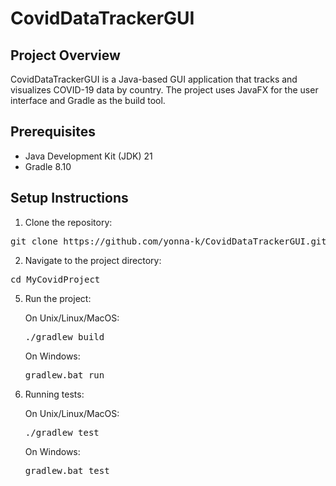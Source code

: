 # CovidDataTrackerGUI

## Project Overview
CovidDataTrackerGUI is a Java-based GUI application that tracks and visualizes COVID-19 data by country. The project uses JavaFX for the user interface and Gradle as the build tool.

## Prerequisites
- Java Development Kit (JDK) 21
- Gradle 8.10

## Setup Instructions
1. Clone the repository:
<pre>git clone https://github.com/yonna-k/CovidDataTrackerGUI.git</pre>
2. Navigate to the project directory:
<pre>cd MyCovidProject</pre>
5. Run the project:
   
    On Unix/Linux/MacOS:

   <pre>./gradlew build</pre>
    On Windows:

   <pre>gradlew.bat run</pre>
7. Running tests:
   
    On Unix/Linux/MacOS:
   
   <pre>./gradlew test</pre>
    On Windows:
   
   <pre>gradlew.bat test</pre>
